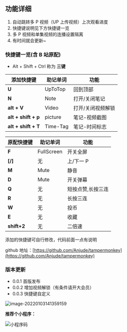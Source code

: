 ## 功能详细

1. 自动跳转多 P 视频（UP 上传视频）上次观看进度
2. 快捷键说明见下方快捷键一览
3. 多 P 视频和单集视频的连播设置隔离
4. 有时间就会更新~

### 快捷键一览(含 B 站原配)

- Alt + Shift + Ctrl 称为 **三键**

| **添加快捷键**      | **助记单词** | **功能**          |
| ------------------- | ------------ | ----------------- |
| **U**               | UpToTop      | 回到顶部          |
| **N**               | Note         | 打开/关闭笔记     |
| **alt + V**         | Video        | 打开/关闭视频解锁 |
| **alt + shift + p** | picture      | 笔记-视频截图     |
| **alt + shift + T** | Time-Tag     | 笔记-时间标志     |

| **原配快捷键** | **助记单词** | **功能**          |
| -------------- | ------------ | ----------------- |
| **F**          | FullScreen   | 开关全屏          |
| **[/]**        | 无           | 上/下一 P         |
| **M**          | Mute         | 静音              |
| **D**          | Mute         | 开关弹幕          |
| **Q**          | 无           | 短按点赞,长按三连 |
| **R**          | 无           | 长按三连          |
| **W**          | 无           | 投币              |
| **E**          | 无           | 收藏              |
| **shift+2**    | 无           | 二倍速            |

添加的快捷键可自行修改，代码前面一点有说明

github 地址：[https://github.com/Anjude/tampermonkey](https://github.com/Anjude/tampermonkey)

### 版本更新

- 0.0.1 首版发布
- 0.0.2 增加视频解锁（有条件请开大会员）
- 0.0.3 快捷键自定义

![image-20220103141359159](https://gitee.com/anjude/public-resource/raw/md-img/20220103141405.png)

**推荐个小程序：**

![小程序码](https://gitee.com/anjude/public-resource/raw/md-img/20220102161201.jpg)
